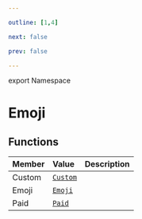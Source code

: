 ```yaml
---

outline: [1,4]

next: false

prev: false

---
```


export Namespace
# Emoji

## Functions

| Member | Value | Description |
| :--- | :--- | :--- |
| Custom | [`Custom`](functions\Custom.md) | |
| Emoji | [`Emoji`](functions\Emoji.md) | |
| Paid | [`Paid`](functions\Paid.md) | |
